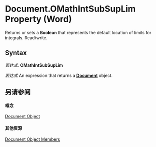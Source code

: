 
# Document.OMathIntSubSupLim Property (Word)

Returns or sets a  **Boolean** that represents the default location of limits for integrals. Read/write.


## Syntax

 _表达式_. **OMathIntSubSupLim**

 _表达式_ An expression that returns a **[Document](8d83487a-2345-a036-a916-971c9db5b7fb.md)** object.


## 另请参阅


#### 概念


[Document Object](8d83487a-2345-a036-a916-971c9db5b7fb.md)
#### 其他资源


[Document Object Members](http://msdn.microsoft.com/library/fc9ab457-0888-f917-3d52-387168ac23b9%28Office.15%29.aspx)